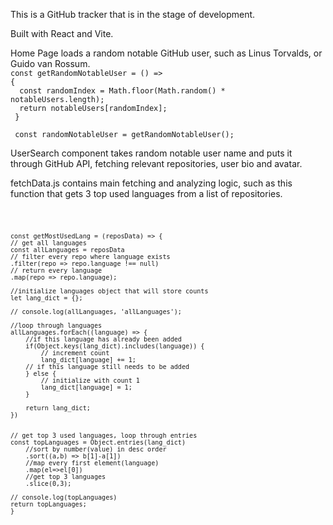 This is a GitHub tracker that is in the stage of development.

Built with React and Vite.

Home Page loads a random notable GitHub user, such as Linus Torvalds, or Guido van Rossum.
<br>
<code>const getRandomNotableUser = () => {<br>
&nbsp;const randomIndex = Math.floor(Math.random() * notableUsers.length);<br>
&nbsp;return notableUsers[randomIndex];
    <br>
  }<br>
&nbsp;const randomNotableUser = getRandomNotableUser();
</code>

UserSearch component takes random notable user name and puts it through GitHub API, fetching relevant repositories, user bio and avatar.
<br>
<p>fetchData.js contains main fetching and analyzing logic, such as this function that gets 3 top used languages from a list of repositories.</p>
<code>

    const getMostUsedLang = (reposData) => {
    // get all languages
    const allLanguages = reposData
    // filter every repo where language exists
    .filter(repo => repo.language !== null)
    // return every language
    .map(repo => repo.language);

    //initialize languages object that will store counts
    let lang_dict = {};

    // console.log(allLanguages, 'allLanguages');

    //loop through languages
    allLanguages.forEach((language) => {
        //if this language has already been added
        if(Object.keys(lang_dict).includes(language)) {
            // increment count
            lang_dict[language] += 1;
        // if this language still needs to be added
        } else {
            // initialize with count 1
            lang_dict[language] = 1;
        }

        return lang_dict;
    })


    // get top 3 used languages, loop through entries
    const topLanguages = Object.entries(lang_dict)
        //sort by number(value) in desc order
        .sort((a,b) => b[1]-a[1])
        //map every first element(language)
        .map(el=>el[0])
        //get top 3 languages
        .slice(0,3);
    
    // console.log(topLanguages)
    return topLanguages;
    }
</code>